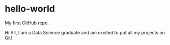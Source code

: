 # hello-world
My first GitHub repo.

Hi All,
I am a Data Science graduate and am excited to put all my projects on Git! 
